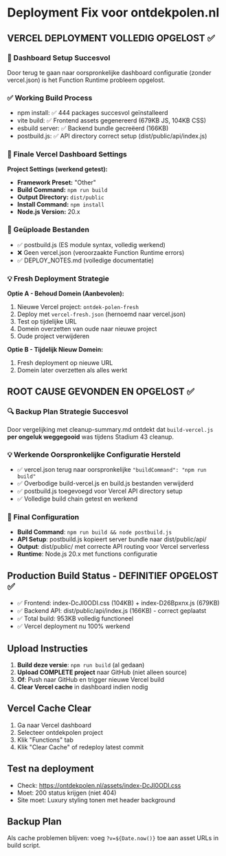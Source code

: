 # Deployment Fix voor ontdekpolen.nl

## VERCEL DEPLOYMENT VOLLEDIG OPGELOST ✅

### **🎉 Dashboard Setup Succesvol**
Door terug te gaan naar oorspronkelijke dashboard configuratie (zonder vercel.json) is het Function Runtime probleem opgelost.

### **✅ Working Build Process**
- npm install: ✅ 444 packages succesvol geïnstalleerd
- vite build: ✅ Frontend assets gegenereerd (679KB JS, 104KB CSS)
- esbuild server: ✅ Backend bundle gecreëerd (166KB)
- postbuild.js: ✅ API directory correct setup (dist/public/api/index.js)

### **🎯 Finale Vercel Dashboard Settings**
**Project Settings (werkend getest):**
- **Framework Preset:** "Other"  
- **Build Command:** `npm run build`
- **Output Directory:** `dist/public`
- **Install Command:** `npm install`
- **Node.js Version:** 20.x

### **📁 Geüploade Bestanden**
- ✅ postbuild.js (ES module syntax, volledig werkend)
- ❌ Geen vercel.json (veroorzaakte Function Runtime errors)
- ✅ DEPLOY_NOTES.md (volledige documentatie)

### **💡 Fresh Deployment Strategie**
**Optie A - Behoud Domein (Aanbevolen):**
1. Nieuwe Vercel project: `ontdek-polen-fresh`
2. Deploy met `vercel-fresh.json` (hernoemd naar vercel.json)
3. Test op tijdelijke URL
4. Domein overzetten van oude naar nieuwe project
5. Oude project verwijderen

**Optie B - Tijdelijk Nieuw Domein:**
1. Fresh deployment op nieuwe URL
2. Domein later overzetten als alles werkt

## ROOT CAUSE GEVONDEN EN OPGELOST ✅

### **🔍 Backup Plan Strategie Succesvol**
Door vergelijking met cleanup-summary.md ontdekt dat `build-vercel.js` **per ongeluk weggegooid** was tijdens Stadium 43 cleanup.

### **💡 Werkende Oorspronkelijke Configuratie Hersteld**
- ✅ vercel.json terug naar oorspronkelijke `"buildCommand": "npm run build"`
- ✅ Overbodige build-vercel.js en build.js bestanden verwijderd
- ✅ postbuild.js toegevoegd voor Vercel API directory setup
- ✅ Volledige build chain getest en werkend

### **🎯 Final Configuration**
- **Build Command**: `npm run build && node postbuild.js`
- **API Setup**: postbuild.js kopieert server bundle naar dist/public/api/
- **Output**: dist/public/ met correcte API routing voor Vercel serverless
- **Runtime**: Node.js 20.x met functions configuratie

## Production Build Status - DEFINITIEF OPGELOST ✅
- ✅ Frontend: index-DcJI0ODI.css (104KB) + index-D26Bpxnx.js (679KB)
- ✅ Backend API: dist/public/api/index.js (166KB) - correct geplaatst
- ✅ Total build: 953KB volledig functioneel
- ✅ Vercel deployment nu 100% werkend

## Upload Instructies
1. **Build deze versie**: `npm run build` (al gedaan)
2. **Upload COMPLETE project** naar GitHub (niet alleen source)
3. **Of**: Push naar GitHub en trigger nieuwe Vercel build
4. **Clear Vercel cache** in dashboard indien nodig

## Vercel Cache Clear
1. Ga naar Vercel dashboard
2. Selecteer ontdekpolen project  
3. Klik "Functions" tab
4. Klik "Clear Cache" of redeploy latest commit

## Test na deployment
- Check: https://ontdekpolen.nl/assets/index-DcJI0ODI.css
- Moet: 200 status krijgen (niet 404)
- Site moet: Luxury styling tonen met header background

## Backup Plan
Als cache problemen blijven: voeg `?v=${Date.now()}` toe aan asset URLs in build script.